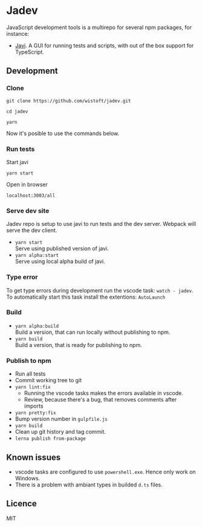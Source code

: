 # Jadev

JavaScript development tools is a multirepo for several npm packages, for
instance:

- [Javi](https://github.com/wistoft/jadev/tree/master/packages/javi#readme). A
  GUI for running tests and scripts, with out of the box support for TypeScript.

## Development

### Clone

```
git clone https://github.com/wistoft/jadev.git

cd jadev

yarn
```

Now it's posible to use the commands below.

### Run tests

Start javi

```
yarn start
```

Open in browser

```
localhost:3003/all
```

### Serve dev site

Jadev repo is setup to use javi to run tests and the dev server. Webpack will
serve the dev client.

- `yarn start`<br/> Serve using published version of javi.
- `yarn alpha:start`<br/> Serve using local alpha build of javi.

### Type error

To get type errors during development run the vscode task: `watch - jadev`. To
automatically start this task install the extentions: `AutoLaunch`

### Build

- `yarn alpha:build`<br/> Build a version, that can run locally without
  publishing to npm.
- `yarn build`<br/> Build a version, that is ready for publishing to npm.

### Publish to npm

- Run all tests
- Commit working tree to git
- `yarn lint:fix`
  - Running the vscode tasks makes the errors available in vscode.
  - Review, because there's a bug, that removes comments after imports
- `yarn pretty:fix`
- Bump version number in `gulpfile.js`
- `yarn build`
- Clean up git history and tag commit.
- `lerna publish from-package`

## Known issues

- vscode tasks are configured to use `powershell.exe`. Hence only work on
  Windows.
- There is a problem with ambiant types in builded `d.ts` files.

## Licence

MIT

